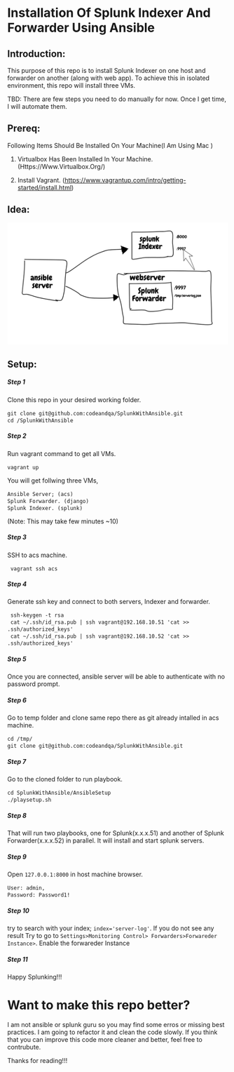 
  

# Installation Of Splunk Indexer And Forwarder Using Ansible

## Introduction:
This purpose of this repo is to install Splunk Indexer on one host and forwarder on another (along with web app). To achieve this in isolated environment, this repo will  install three VMs.

TBD: There are few steps you need to do manually for now. Once I get time, I will automate them.

## Prereq:

Following Items Should Be Installed On Your Machine(I Am Using Mac )

1. Virtualbox Has Been Installed In Your Machine. (Https://Www.Virtualbox.Org/)

2. Install Vagrant. (https://www.vagrantup.com/intro/getting-started/install.html)

## Idea:
![alt tag](https://github.com/codeandqa/SplunkWithAnsible/blob/master/SplukServer.png)

## Setup:

##### Step 1
Clone this repo in your desired working folder.

    git clone git@github.com:codeandqa/SplunkWithAnsible.git
    cd /SplunkWithAnsible
##### Step 2
  Run vagrant command to get all VMs.
      

    vagrant up
   
   You will get follwing three VMs,

	Ansible Server; (acs)
	Splunk Forwarder. (django)
	Splunk Indexer. (splunk)
	
   (Note: This may take few minutes ~10)

##### Step 3
   

SSH to acs machine.
     
     vagrant ssh acs

##### Step 4
Generate ssh key and connect to both servers, Indexer and forwarder.

     ssh-keygen -t rsa
     cat ~/.ssh/id_rsa.pub | ssh vagrant@192.168.10.51 'cat >> .ssh/authorized_keys'
     cat ~/.ssh/id_rsa.pub | ssh vagrant@192.168.10.52 'cat >> .ssh/authorized_keys'
     

##### Step 5
Once you are connected, ansible server will be able to authenticate with no password prompt.

##### Step 6
Go to temp folder and clone same repo there as git already intalled in acs machine.
    
    cd /tmp/
    git clone git@github.com:codeandqa/SplunkWithAnsible.git 
    
##### Step 7
Go to the cloned folder to run playbook.

    cd SplunkWithAnsible/AnsibleSetup
    ./playsetup.sh

##### Step 8
That will run two playbooks, one for Splunk(x.x.x.51) and another of Splunk Forwarder(x.x.x.52) in parallel. It will install and start splunk servers. 

##### Step 9
Open `127.0.0.1:8000` in host machine browser.


    User: admin,
    Password: Password1!

##### Step 10
try to search with your index; `index='server-log'`. If you do not see any result Try to go to `Settings>Monitoring Control> Forwarders>Forwareder Instance>`. Enable the forwareder Instance

##### Step 11
Happy Splunking!!!

# Want to make this repo better?
I am not ansible or splunk guru so you may find some erros or missing best practices. I am going to refactor it and clean the code slowly. If you think that you can improve this code more cleaner and better, feel free to contrubute.

Thanks for reading!!!
